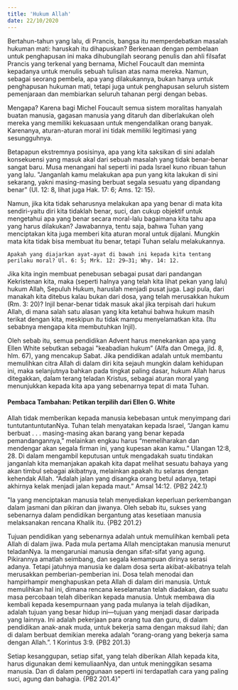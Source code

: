 ```yaml
---
title: 'Hukum Allah'
date: 22/10/2020
---
```


Bertahun-tahun yang lalu, di Prancis, bangsa itu memperdebatkan masalah hukuman mati: haruskah itu dihapuskan? Berkenaan dengan pembelaan untuk penghapusan ini maka dihubungilah seorang penulis dan ahli filsafat Prancis yang terkenal yang bernama, Michel Foucault dan meminta kepadanya untuk menulis sebuah tulisan atas nama mereka. Namun, sebagai seorang pembela, apa yang dilakukannya, bukan hanya untuk penghapusan hukuman mati, tetapi juga untuk penghapusan seluruh sistem pemenjaraan dan membiarkan seluruh tahanan pergi dengan bebas.

Mengapa? Karena bagi Michel Foucault semua sistem moralitas hanyalah buatan manusia, gagasan manusia yang ditaruh dan diberlakukan oleh mereka yang memiliki kekuasaan untuk mengendalikan orang banyak. Karenanya, aturan-aturan moral ini tidak memiliki legitimasi yang sesungguhnya.

Betapapun ekstremnya posisinya, apa yang kita saksikan di sini adalah konsekuensi yang masuk akal dari sebuah masalah yang tidak benar-benar sangat baru. Musa menangani hal seperti ini pada Israel kuno ribuan tahun yang lalu. "Janganlah kamu melakukan apa pun yang kita lakukan di sini sekarang, yakni masing-masing berbuat segala sesuatu yang dipandang benar" (Ul. 12: 8, lihat juga Hak. 17: 6; Ams. 12: 15).

Namun, jika kita tidak seharusnya melakukan apa yang benar di mata kita sendiri-yaitu diri kita tidaklah benar, suci, dan cukup objektif untuk mengetahui apa yang benar secara moral-lalu bagaimana kita tahu apa yang harus dilakukan? Jawabannya, tentu saja, bahwa Tuhan yang menciptakan kita juga memberi kita aturan moral untuk dijalani. Mungkin mata kita tidak bisa membuat itu benar, tetapi Tuhan selalu melakukannya.

`Apakah yang diajarkan ayat-ayat di bawah ini kepada kita tentang perilaku moral? Ul. 6: 5; Mrk. 12: 29–31; Why. 14: 12.`

Jika kita ingin membuat penebusan sebagai pusat dari pandangan Kekristenan kita, maka (seperti halnya yang telah kita lihat pekan yang lalu) hukum Allah, Sepuluh Hukum, haruslah menjadi pusat juga. Lagi pula, dari manakah kita ditebus kalau bukan dari dosa, yang telah merusakkan hukum (Rm. 3: 20)? Injil benar-benar tidak masuk akal jika terpisah dari hukum Allah, di mana salah satu alasan yang kita ketahui bahwa hukum masih terikat dengan kita, meskipun itu tidak mampu menyelamatkan kita. (Itu sebabnya mengapa kita membutuhkan Injil).

Oleh sebab itu, semua pendidikan Advent harus menekankan apa yang Ellen White sebutkan sebagai "keabadian hukum” (Alfa dan Omega, jld. 8, hlm. 67), yang mencakup Sabat. Jika pendidikan adalah untuk membantu memulihkan citra Allah di dalam diri kita sejauh mungkin dalam kehidupan ini, maka selanjutnya bahkan pada tingkat paling dasar, hukum Allah harus ditegakkan, dalam terang teladan Kristus, sebagai aturan moral yang menunjukkan kepada kita apa yang sebenarnya tepat di mata Tuhan.

#### Pembaca Tambahan: Petikan terpilih dari Ellen G. White

Allah tidak memberikan kepada manusia kebebasan untuk menyimpang dari tuntutantuntutanNya. Tuhan telah menyatakan kepada Israel, “Jangan kamu berbuat . . . masing-masing akan barang yang benar kepada pemandangannya,” melainkan engkau harus “memeliharakan dan mendengar akan segala firman ini, yang kupesan akan kamu.” Ulangan 12:8, 28. Di dalam mengambil keputusan untuk mengadakah suatu tindakan janganlah kita memanjakan apakah kita dapat melihat sesuatu bahaya yang akan timbul sebagai akibatnya, melainkan apakah itu selaras dengan kehendak Allah. “Adalah jalan yang disangka orang betul adanya, tetapi akhirnya kelak menjadi jalan kepada maut.” Amsal 14:12. {PB2 242.1}

"Ia yang menciptakan manusia telah menyediakan keperluan perkembangan dalam jasmani dan pikiran dan jiwanya. Oleh sebab itu, sukses yang sebenarnya dalam pendidikan bergantung atas kesetiaan manusia melaksanakan rencana Khalik itu. {PB2 201.2}

Tujuan pendidikan yang sebenarnya adalah untuk memulihkan kembali peta Allah di dalam jiwa. Pada mula pertama Allah menciptakan manusia menurut teladanNya. Ia mengaruniai manusia dengan sifat-sifat yang agung. Pikirannya amatlah seimbang, dan segala kemampuan dirinya serasi adanya. Tetapi jatuhnya manusia ke dalam dosa serta akibat-akibatnya telah merusakkan pemberian-pemberian ini. Dosa telah menodai dan hampirhampir menghapuskan peta Allah di dalam diri manusia. Untuk memulihkan hal ini, dimana rencana keselamatan telah diadakan, dan suatu masa percobaan telah diberikan kepada manusia. Untuk membawa dia kembali kepada kesempurnaan yang pada mulanya ia telah dijadikan, adalah tujuan yang besar hidup ini—tujuan yang menjadi dasar daripada yang lainnya. Ini adalah pekerjaan para orang tua dan guru, di dalam pendidikan anak-anak muda, untuk bekerja sama dengan maksud ilahi; dan di dalam berbuat demikian mereka adalah “orang-orang yang bekerja sama dengan Allah.”. 1 Korintus 3:9. {PB2 201.3}

Setiap kesanggupan, setiap sifat, yang telah diberikan Allah kepada kita, harus digunakan demi kemuliaanNya, dan untuk meninggikan sesama manusia. Dan di dalam penggunaan seperti ini terdapatlah cara yang paling suci, agung dan bahagia. {PB2 201.4}"